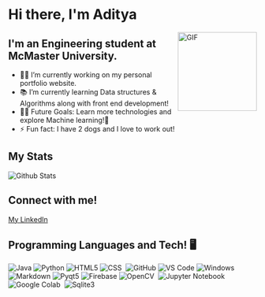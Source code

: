# Hi there, I'm Aditya

<img align="right" alt="GIF" height="160px" src="https://media.giphy.com/media/du3J3cXyzhj75IOgvA/giphy.gif" />

## I'm an Engineering student at McMaster University.

- 👨‍💻 I’m currently working on my personal portfolio website. 
- 📚 I’m currently learning Data structures & Algorithms along with front end development! 
- 💪🏼 Future Goals: Learn more technologies and explore Machine learning!🤖
- ⚡ Fun fact: I have 2 dogs and I love to work out!

## My Stats
![Github Stats](https://github-readme-stats.vercel.app/api?username=Aditya-Tripuraneni&count_private=true&show_icons=true&theme=radical)


## Connect with me!
[My LinkedIn](www.linkedin.com/in/adityat04) 

## Programming Languages and Tech! 🖥️
![Java](http://img.shields.io/badge/-Java-5B4638?style=flat-square&logo=java&logoColor=ffffff)
![Python](http://img.shields.io/badge/-Python-3776AB?style=flat-square&logo=python&logoColor=ffffff)
![HTML5](https://img.shields.io/badge/-HTML5-%23E44D27?style=flat-square&logo=html5&logoColor=ffffff)
![CSS](https://img.shields.io/badge/-CSS-05122A?style=flat&logo=CSS3&logoColor=1572B6)&nbsp;
![GitHub](https://img.shields.io/badge/-GitHub-181717?style=flat-square&logo=github)
![VS Code](http://img.shields.io/badge/-VS%20Code-007ACC?style=flat-square&logo=visual-studio-code&logoColor=ffffff)
![Windows](http://img.shields.io/badge/-Windows-0078D6?style=flat-square&logo=windows&logoColor=ffffff)
![Markdown](https://img.shields.io/badge/-Markdown-000000?style=flat-square&logo=markdown)
![Pyqt5](https://img.shields.io/badge/-Pyqt5-0DB6FF?logo=python&logoColor=DEFF0D)
![Firebase](https://img.shields.io/badge/-Firebase-FFCA28?style=flat-square&logo=firebase&logoColor=ffffff)
![OpenCV](https://img.shields.io/badge/-OpenCV-05122A?style=flat&logo=opencv&logoColor=5C3EE8)&nbsp;
![Jupyter Notebook](https://img.shields.io/badge/-Jupyter%20Notebook-05122A?style=flat&logo=jupyter&logoColor=F37626)&nbsp;
![Google Colab](https://img.shields.io/badge/-Google%20Colab-05122A?style=flat&logo=google-colab&logoColor=F9AB00)&nbsp;
![Sqlite3](https://img.shields.io/badge/-sqlite3-0DB6FF?logo=sqlite&logoColor=DEFF0D)

